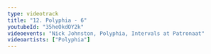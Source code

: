 ```yaml
---
type: videotrack
title: "12. Polyphia - 6"
youtubeId: "35heOkdOY2k"
videoevents: "Nick Johnston, Polyphia, Intervals at Patronaat"
videoartists: ["Polyphia"]
---
```

